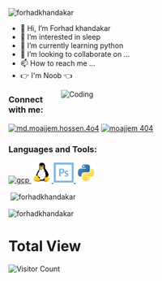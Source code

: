 ![forhadkhandakar](https://blogger.googleusercontent.com/img/b/R29vZ2xl/AVvXsEhFscWejAu6D7uRdlMfC7z27ysAVCs2VU5yXkM0ksXKsaIbcgnr884cd0_LN4xbjGoUEoJ_gMOtCn2JciIKyN2jAI3KVmvyRdZQybhH18R3jjfJhaQ-JsbRAV5Vgyhcl4wa9xlYP-s67FoiwzC5pX-1dMEiEnoHGCwcQ3eYPxp4scUjHuL8bh_FFyWY/s1500/20221022_230743.png)
- 👋 Hi, I’m Forhad khandakar 
- 👀 I’m interested in sleep 
- 🌱 I’m currently learning python
- 💞️ I’m looking to collaborate on ...
- 📫 How to reach me ...
- 👉 I'm Noob 👈

<!---
forhadkhandakar/Forhad khandakar is a ✨ special ✨ repository because its `README.md` (this file) appears on your GitHub profile.
You can click the Preview link to take a look at your changes.
--->

<img align="right" alt="Coding" width="400" src="https://blogger.googleusercontent.com/img/b/R29vZ2xl/AVvXsEhC56p2DnX9ke2YOrC9KMsGf4Cg0YRfbty6njuZGvTDmrN8xgrUkesB1wspoETwk3fgCQgREtI20rXxGotm19JhR7d-Cqgf2sAUN2OiSjZwSff3bKh2HjqfK8gkd0XGu_-TkKvP0zUbbizhQUApcZKR064gw4_zxF72X10R8kKgfbT1sAxCcHEqTxIX/s3464/Picsart_22-10-13_16-56-32-312.png">

<h3 align="left">Connect with me:</h3>
<p align="left">
<a href="https://fb.com/md.moajjem.hossen.4o4" target="blank"><img align="center" src="https://raw.githubusercontent.com/rahuldkjain/github-profile-readme-generator/master/src/images/icons/Social/facebook.svg" alt="md.moajjem.hossen.4o4" height="30" width="40" /></a>
<a href="https://youtube.com/channel/UCtVj4dfkqCUgmWhd25oQa_Q" target="blank"><img align="center" src="https://raw.githubusercontent.com/rahuldkjain/github-profile-readme-generator/master/src/images/icons/Social/youtube.svg" alt="moajjem 404" height="30" width="40" /></a>
</p>

<h3 align="left">Languages and Tools:</h3>
<p align="left"> <a href="https://cloud.google.com" target="_blank" rel="noreferrer"> <img src="https://www.vectorlogo.zone/logos/google_cloud/google_cloud-icon.svg" alt="gcp" width="40" height="40"/> </a> <a href="https://www.linux.org/" target="_blank" rel="noreferrer"> <img src="https://raw.githubusercontent.com/devicons/devicon/master/icons/linux/linux-original.svg" alt="linux" width="40" height="40"/> </a> <a href="https://www.photoshop.com/en" target="_blank" rel="noreferrer"> <img src="https://raw.githubusercontent.com/devicons/devicon/master/icons/photoshop/photoshop-line.svg" alt="photoshop" width="40" height="40"/> </a> <a href="https://www.python.org" target="_blank" rel="noreferrer"> <img src="https://raw.githubusercontent.com/devicons/devicon/master/icons/python/python-original.svg" alt="python" width="40" height="40"/> </a> </p>

<p>&nbsp;<img align="center" src="https://github-readme-stats.vercel.app/api?username=moajjem404&show_icons=true&locale=en" alt="forhadkhandakar" /></p>

<p><img align="center" src="https://github-readme-streak-stats.herokuapp.com/?user=moajjem404&" alt="forhadkhandakar" /></p>



#
# Total View


![Visitor Count](https://profile-counter.glitch.me/forhadkhandakar/count.svg)
